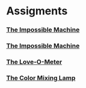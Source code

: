 # Assigments

### [The Impossible Machine](https://github.com/artdelolo/Physical-Computing/blob/master/HW/Impossible%20Machine/readme.md)

### [The Impossible Machine](https://github.com/artdelolo/Physical-Computing/blob/master/HW/Impossible%20Machine/readme.md)


### [The Love-O-Meter](https://vimeo.com/317174873)


### [The Color Mixing Lamp](https://vimeo.com/317195269)

